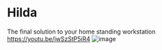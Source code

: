 # Hilda
The final solution to your home standing workstation
https://youtu.be/jwSzStP5iR4
![image](https://user-images.githubusercontent.com/71035269/186013431-7f9f427d-ee93-45b8-a225-77d1597022f2.png)
